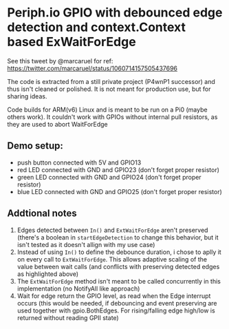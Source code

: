 # Periph.io GPIO with debounced edge detection and context.Context based ExWaitForEdge

See this tweet by @marcaruel for ref: https://twitter.com/marcaruel/status/1060714157505437696

The code is extracted from a still private project (P4wnP1 successor) and thus isn't
cleaned or polished. It is not meant for production use, but for sharing ideas.

Code builds for ARM(v6) Linux and is meant to be run on a Pi0 (maybe others work).
It couldn't work with GPIOs without internal pull resistors, as they are used to abort 
WaitForEdge

## Demo setup:
- push button connected with 5V and GPIO13
- red LED connected with GND and GPIO23 (don't forget proper resistor)
- green LED connected with GND and GPIO24 (don't forget proper resistor)
- blue LED connected with GND and GPIO25 (don't forget proper resistor)

## Addtional notes
1) Edges detected between `In()` and `ExtWaitForEdge` aren't preserved (there's a boolean in `startEdgeDetection` to change this behavior, but it isn't tested as it doesn't allign with my use case)
2) Instead of using `In()` to define the debounce duration, i chose to aplly it on every call to `ExtWaitForEdge`. This allows adaptive scaling of the value between wait calls (and conflicts with preserving detected edges as highlighted above)
3) The `ExtWaitForEdge` method isn't meant to be called concurrently in this implementation (no NotifyAll like approach)
4) Wait for edge return the GPIO level, as read when the Edge interrupt occurs (this would be needed, if debouncing and event preserving are used together with gpio.BothEdges. For rising/falling edge high/low is returned without reading GPII state)
